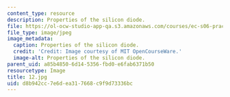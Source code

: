 ```yaml
---
content_type: resource
description: Properties of the silicon diode.
file: https://ol-ocw-studio-app-qa.s3.amazonaws.com/courses/ec-s06-practical-electronics-fall-2004/d8b942cc7e6dea317668c9f9d73336bc_12.jpg
file_type: image/jpeg
image_metadata:
  caption: Properties of the silicon diode.
  credit: 'Credit: Image courtesy of MIT OpenCourseWare.'
  image-alt: Properties of the silicon diode.
parent_uid: a85b4850-6d14-5356-fbd0-e6fab6371b50
resourcetype: Image
title: 12.jpg
uid: d8b942cc-7e6d-ea31-7668-c9f9d73336bc
---
```


